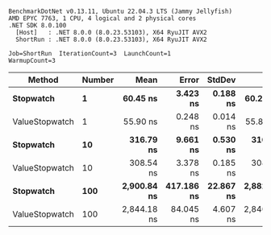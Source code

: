 ```

BenchmarkDotNet v0.13.11, Ubuntu 22.04.3 LTS (Jammy Jellyfish)
AMD EPYC 7763, 1 CPU, 4 logical and 2 physical cores
.NET SDK 8.0.100
  [Host]   : .NET 8.0.0 (8.0.23.53103), X64 RyuJIT AVX2
  ShortRun : .NET 8.0.0 (8.0.23.53103), X64 RyuJIT AVX2

Job=ShortRun  IterationCount=3  LaunchCount=1  
WarmupCount=3  

```
| Method         | Number | Mean        | Error      | StdDev    | Min         | Max         | Gen0   | Allocated |
|--------------- |------- |------------:|-----------:|----------:|------------:|------------:|-------:|----------:|
| **Stopwatch**      | **1**      |    **60.45 ns** |   **3.423 ns** |  **0.188 ns** |    **60.27 ns** |    **60.64 ns** | **0.0005** |      **40 B** |
| ValueStopwatch | 1      |    55.90 ns |   0.248 ns |  0.014 ns |    55.89 ns |    55.92 ns |      - |         - |
| **Stopwatch**      | **10**     |   **316.79 ns** |   **9.661 ns** |  **0.530 ns** |   **316.31 ns** |   **317.36 ns** | **0.0005** |      **40 B** |
| ValueStopwatch | 10     |   308.54 ns |   3.378 ns |  0.185 ns |   308.35 ns |   308.72 ns |      - |         - |
| **Stopwatch**      | **100**    | **2,900.84 ns** | **417.186 ns** | **22.867 ns** | **2,882.87 ns** | **2,926.58 ns** |      **-** |      **40 B** |
| ValueStopwatch | 100    | 2,844.18 ns |  84.045 ns |  4.607 ns | 2,840.60 ns | 2,849.38 ns |      - |         - |
